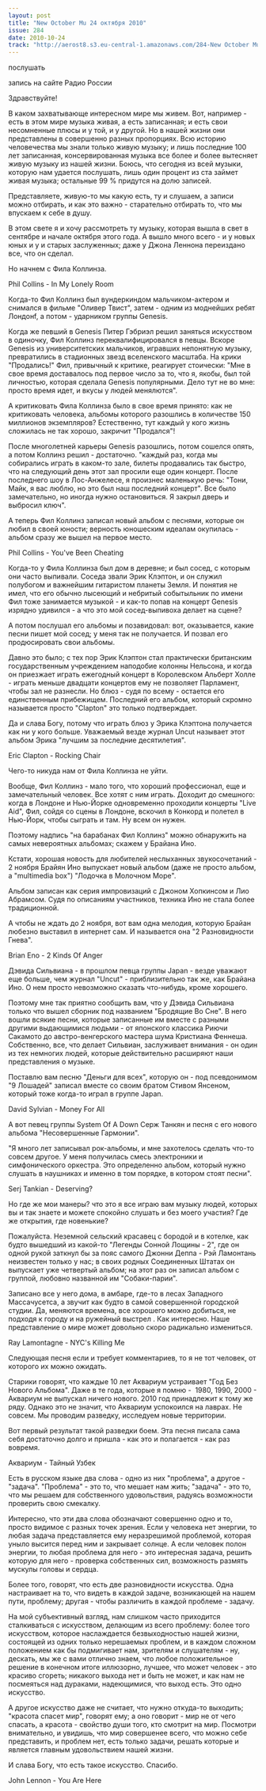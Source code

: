 ```yaml
---
layout: post
title: "New October Mu 24 октября 2010"
issue: 284
date: 2010-10-24
track: "http://aerost8.s3.eu-central-1.amazonaws.com/284-New October Mu.mp3"
---
```


послушать

запись на сайте Радио России

Здравствуйте!

В каком захватывающе интересном мире мы живем. Вот, например - есть в этом мире музыка живая, а есть записанная; и есть свои несомненные плюсы и у той, и у другой. Но в нашей жизни они представлены в совершенно разных пропорциях. Всю историю человечества мы знали только живую музыку; и лишь последние 100 лет записанная, консервированная музыка все более и более вытесняет живую музыку из нашей жизни. Боюсь, что сегодня из всей музыки, которую нам удается послушать, лишь один процент из ста займет живая музыка; остальные 99 % придутся на долю записей.

Представляете, живую-то мы какую есть, ту и слушаем, а записи можно отбирать, и как это важно - старательно отбирать то, что мы впускаем к себе в душу.

В этом свете я и хочу рассмотреть ту музыку, которая вышла в свет в сентябре и начале октября этого года. А вышло много всего - и у новых юных и у и старых заслуженных; даже у Джона Леннона переиздано все, что он сделал.

Но начнем с Фила Коллинза.

Phil Collins - In My Lonely Room

Когда-то Фил Коллинз был вундеркиндом мальчиком-актером и снимался в фильме "Оливер Твист", затем - одним из моднейших ребят Лондонf, а потом - ударником группы Genesis.

Когда же певший в Genesis Питер Гэбриэл решил заняться искусством в одиночку, Фил Коллинз переквалифицировался в певцы. Вскоре Genesis из университетских мальчиков, игравших непонятную музыку, превратились в стадионных звезд вселенского масштаба. На крики "Продались!" Фил, привычный к критике, реагирует стоически: "Мне в свое время доставалось под первое число за то, что я, якобы, был той личностью, которая сделала Genesis популярными. Дело тут не во мне: просто время идет, и вкусы у людей менялются".

А критиковать Фила Коллинза было в свое время принято: как не критиковать человека, альбомы которого разошлись в количестве 150 миллионов экземпляров? Естественно, тут каждый у кого жизнь сложилась не так хорошо, закричит "Продался"!

После многолетней карьеры Genesis разошлись, потом сошелся опять, а потом Коллинз решил - достаточно. "каждый раз, когда мы собирались играть в каком-то зале, билеты продавались так быстро, что на следующий день этот зал просили еще один концерт. После последнего шоу в Лос-Анжелесе, я произнес маленькую речь: "Тони, Майк, я вас люблю, но это был наш последний концерт". Все было замечательно, но иногда нужно остановиться. Я закрыл дверь и выбросил ключ".

А теперь Фил Коллинз записал новый альбом с песнями, которые он любил в своей юности; верность юношеским идеалам окупилась - альбом сразу же вышел на первое место.

Phil Collins - You've Been Cheating

Когда-то у Фила Коллинза был дом в деревне; и был сосед, с которым они часто выпивали. Соседа звали Эрик Клэптон, и он служил полубогом и важнейшим гитаристом планеты Земля. И понятия не имел, что его обычно лысеющий и небритый событыльник по имени Фил тоже занимается музыкой - и как-то попав на концерт Genesis изрядно удивился - а что это мой сосед-выпивоха делает на сцене?

А потом послушал его альбомы и позавидовал: вот, оказывается, какие песни пишет мой сосед; у меня так не получается. И позвал его продюсировать свои альбомы.

Давно это было; с тех пор Эрик Клэптон стал практически британским государственным учреждением наподобие колонны Нельсона, и когда он приезжает играть ежегодный концерт в Королевском Альберт Холле - играть меньше двадцати концертов ему не позволяет Парламент, чтобы зал не разнесли. Но блюз - судя по всему - остается его единственным прибежищем. Последний его альбом, который скромно называется просто "Clapton" это только подтверждает.

Да и слава Богу, потому что играть блюз у Эрика Клэптона получается как ни у кого больше. Уважаемый везде журнал Uncut называет этот альбом Эрика "лучшим за последние десятилетия".

Eric Clapton - Rocking Chair

Чего-то никуда нам от Фила Коллинза не уйти.

Вообще, Фил Коллинз - мало того, что хороший профессионал, еще и замечательный человек. Все хотят с ним играть. Доходит до смешного: когда в Лондоне и Нью-Йорке одновременно проходили концерты "Live Aid", Фил, сойдя со сцены в Лондоне, вскочил в Конкорд и полетел в Нью-Йорк, чтобы сыграть и там. Ну всем он нужен.

Поэтому надпись "на барабанах Фил Коллинз" можно обнаружить на самых невероятных альбомах; скажем у Брайана Ино.

Кстати, хорошая новость для любителей неслыханных звукосочетаний - 2 ноября Брайян Ино выпускает новый альбом (даже не просто альбом, а "multimedia box") "Лодочка в Молочном Море".

Альбом записан как серия импровизаций с Джоном Хопкинсом и Лио Абрамсом. Судя по описаниям участников, техника Ино не стала более традиционной.

А чтобы не ждать до 2 ноября, вот вам одна мелодия, которую Брайан любезно выставил в интернет сам. И называется она "2 Разновидности Гнева".

Brian Eno - 2 Kinds Of Anger

Дэвида Сильвиана - в прошлом певца группы Japan - везде уважают еще больше, чем журнал "Uncut" - приблизительно так же, как Брайана Ино. О нем просто невозможно сказать что-нибудь, кроме хорошего.

Поэтому мне так приятно сообщить вам, что у Дэвида Сильвиана только что вышел сборник под названием "Бродящие Во Сне". В него вошли всякие песни, которые записанные им вместе с разными другими выдающимися людьми - от японского классика Риючи Сакамото до австро-венгерского мастера шума Кристиана Феннеша. Собственно, все, что делает Сильвиан, заслуживает внимания - он один из тех немногих людей, которые действительно расширяют наши представления о музыке.

Поставлю вам песню "Деньги для всех", которую он - под псевдонимом "9 Лошадей" записал вместе со своим братом Стивом Янсеном, который тоже когда-то играл в группе Japan.

David Sylvian - Money For All

А вот певец группы System Of A Down Серж Танкян и песня с его нового альбома "Несовершенные Гармонии".

"Я много лет записывал рок-альбомы, и мне захотелось сделать что-то совсем другое. У меня получилась смесь электроники и симфонического оркестра. Это определенно альбом, который нужно слушать в наушниках и именно в том порядке, в котором стоят песни".

Serj Tankian - Deserving?

Но где же мои манеры? что это я все играю вам музыку людей, которых вы и так знаете и можете спокойно слушать и без моего участия? Где же открытия, где новенькие?

Пожалуйста. Неземной сельский красавец с бородой и в котелке, как будто вышедший из какой-то "Легенды Сонной Лощины - 2", где он одной рукой заткнул бы за пояс самого Джонни Деппа - Рэй Ламонтань неизвестен только у нас; в своих родных Соединенных Штатах он выпускает уже четвертый альбом; на этот раз он записал альбом с группой, любовно названной им "Собаки-парии".

Записано все у него дома, в амбаре, где-то в лесах Западного Массачусетса, а звучит как будто в самой совершенной городской студии. Да, меняются времена, все хорошего можно добиться, не подходя к городу и на ружейный выстрел . Как интересно. Наше представление о мире может довольно скоро радикально измениться.

Ray Lamontagne - NYC's Killing Me

Следующая песня если и требует комментариев, то я не тот человек, от которого их можно ожидать.

Старики говорят, что каждые 10 лет Аквариум устраивает "Год Без Нового Альбома". Даже в те года, которые я помню -  1980, 1990, 2000 - Аквариум не выпускал ничего нового. 2010 год принадлежит к тому же ряду. Однако это не значит, что Аквариум успокоился на лаврах. Не совсем. Мы проводим разведку, исследуем новые территории.

Вот первый результат такой разведки боем. Эта песня писала сама себя достаточно долго и пришла - как это и полагается - как раз вовремя.

Аквариум - Тайный Узбек

Есть в русском языке два слова - одно из них "проблема", а другое - "задача". "Проблема" - это то, что мешает нам жить; "задача" - это то, что мы решаем для собственного удовольствия, радуясь возможности проверить свою смекалку.

Интересно, что эти два слова обозначают совершенно одно и то, просто видимое с разных точек зрения. Если у человека нет энергии, то любая задача представляется ему неразрешимой проблемой, которая уныло высится перед ним и закрывает солнце. А если человек полон энергии, то любая проблема для него - это интересная задача, решить которую для него - проверка собственных сил, возможность размять мускулы головы и сердца.

Более того, говорят, что есть две разновидности искусства. Одна настраивает на то, что видеть в каждой задаче, возникающей на нашем пути, проблему; другая - чтобы различить в каждой проблеме - задачу.

На мой субъективный взгляд, нам слишком часто приходится сталкиваться с искусством, делающим из всего проблему: более того искусством, которое наслаждается безвыходностью нашей жизни, состоящей из одних только нерешаемых проблем, и в каждом сложном положением как бы подмигивает нам, зрителям и слушателям - ну, дескать, мы же с вами отлично знаем, что любое положительное решение в конечном итоге иллюзорно, лучшее, что может человек - это красиво сгореть; никакого выхода нет и быть не может, и как нам не посмеяться над дураками, надеющимися, что выход есть. Это одно искусство.

А другое искусство даже не считает, что нужно откуда-то выходить; "красота спасет мир", говорят ему; а оно говорит - мир не от чего спасать, а красота - свойство души того, кто смотрит на мир. Посмотри внимательно, и увидишь, что мир совершенее всего, что можно себе представить, и проблем нет, есть только задачи, решать которые и является главным удовольствием нашей жизни.

И слава Богу, что есть такое искусство. Спасибо.

John Lennon - You Are Here
